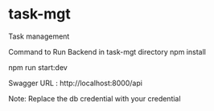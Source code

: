 # task-mgt
Task management 

Command to Run Backend
in task-mgt directory
npm install

npm run start:dev

Swagger URL : http://localhost:8000/api

Note: Replace the db credential with your credential
